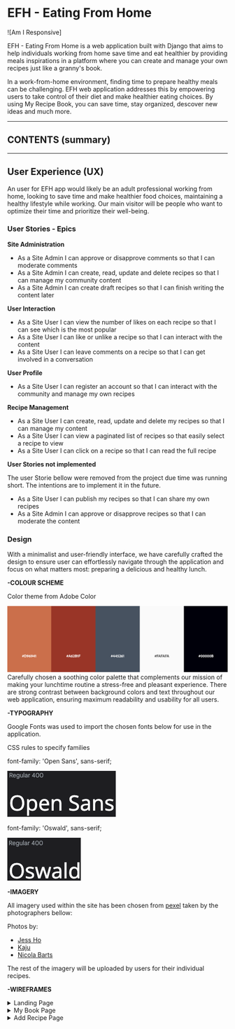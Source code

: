 # EFH - Eating From Home

![Am I Responsive]

EFH - Eating From Home is a web application built with Django that aims to help individuals working from home save time and eat healthier by providing meals inspirations in a platform where you can create and manage your own recipes just like a granny's book.

In a work-from-home environment, finding time to prepare healthy meals can be challenging. EFH web application addresses this by empowering users to take control of their diet and make healthier eating choices. By using My Recipe Book, you can save time, stay organized, descover new ideas and much more.

- - -

## CONTENTS (summary)

- - -

## User Experience (UX)

An user for EFH app would likely be an adult professional working from home, looking to save time and make healthier food choices, maintaining a healthy lifestyle while working. 
Our main visitor will be people who want to optimize their time and prioritize their well-being.

### User Stories - Epics
**Site Administration**
- As a Site Admin I can approve or disapprove comments so that I can moderate comments
- As a Site Admin I can create, read, update and delete recipes so that I can manage my community content 
- As a Site Admin I can create draft recipes so that I can finish writing the content later

**User Interaction**
- As a Site User I can view the number of likes on each recipe so that I can see which is the most popular
- As a Site User I can like or unlike a recipe so that I can interact with the content
- As a Site User I can leave comments on a recipe so that I can get involved in a conversation

**User Profile**
- As a Site User I can register an account so that I can interact with the community and manage my own recipes

**Recipe Management**
- As a Site User I can create, read, update and delete my recipes so that I can manage my content
- As a Site User I can view a paginated list of recipes so that easily select a recipe to view
- As a Site User I can click on a recipe so that I can read the full recipe

**User Stories not implemented**

The user Storie bellow were removed from the project due time was running short. The intentions are  to implement it in the future.
- As a Site User I can publish my recipes so that I can share my own recipes
- As a Site Admin I can approve or disapprove recipes so that I can moderate the content

### Design
With a minimalist and user-friendly interface, we have carefully crafted the design to ensure user can effortlessly navigate through the application and focus on what matters most: preparing a delicious and healthy lunch.

**-COLOUR SCHEME**

Color theme from Adobe Color

![Color Scheme Image](Docs/Readme_images/colour_palet.png)
 Carefully chosen a soothing color palette that complements our mission of making your lunchtime routine a stress-free and pleasant experience.
 There are strong contrast between background colors and text throughout our web application, ensuring maximum readability and usability for all users.
 
**-TYPOGRAPHY**
 
Google Fonts was used to import the chosen fonts below for use in the application.

CSS rules to specify families

font-family: 'Open Sans', sans-serif;

![Font Open Sans](Docs/Readme_images/font_open_san.png)

font-family: 'Oswald', sans-serif;

![Font Oswald](Docs/Readme_images/font_oswald.png)
        
**-IMAGERY**

All imagery used within the site has been chosen from [pexel](https://www.pexels.com) taken by the photographers bellow:

Photos by: 

- [Jess Ho](https://www.pexels.com/@jess-ho-51667983/)
- [Kaju](https://www.pexels.com/@kaju-102944731/)
- [Nicola Barts](https://www.pexels.com/@nicola-barts/)

The rest of the imagery will be uploaded by users for their individual recipes.

**-WIREFRAMES**

<details>
<summary>Landing Page</summary>

 ![Landing Page Frame]()

</details>

<details>
<summary>My Book Page</summary>

 ![My Book Frame]()

</details>

<details>
<summary>Add Recipe Page</summary>

 ![Add Recipe Frame]()

</details>


